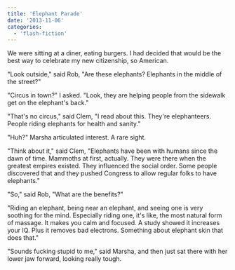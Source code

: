 ```yaml
---
title: 'Elephant Parade'
date: '2013-11-06'
categories:
  - 'flash-fiction'
---
```


We were sitting at a diner, eating burgers. I had decided that would be the best
way to celebrate my new citizenship, so American.

"Look outside," said Rob, "Are these elephants? Elephants in the middle of the
street?"

"Circus in town?" I asked. "Look, they are helping people from the sidewalk get
on the elephant's back."

"That's no circus," said Clem, "I read about this. They're elephanteers. People
riding elephants for health and sanity."

"Huh?" Marsha articulated interest. A rare sight.

"Think about it," said Clem, "Elephants have been with humans since the dawn of
time. Mammoths at first, actually. They were there when the greatest empires
existed. They influenced the social order. Some people discovered that and they
pushed Congress to allow regular folks to have elephants."

"So," said Rob, "What are the benefits?"

"Riding an elephant, being near an elephant, and seeing one is very soothing for
the mind. Especially riding one, it's like, the most natural form of massage. It
makes you calm and focused. A study showed it increases your IQ. Plus it removes
bad electrons. Something about elephant skin that does that."

"Sounds fucking stupid to me," said Marsha, and then just sat there with her
lower jaw forward, looking really tough.
